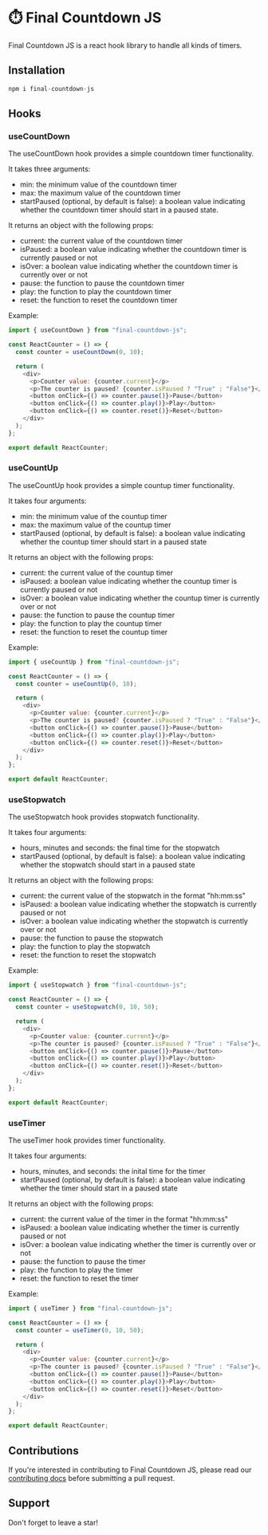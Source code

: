 # ⏱️ Final Countdown JS

Final Countdown JS is a react hook library to handle all kinds of timers.

## Installation

```js
npm i final-countdown-js
```

## Hooks

### useCountDown

The useCountDown hook provides a simple countdown timer functionality.

It takes three arguments:

- min: the minimum value of the countdown timer
- max: the maximum value of the countdown timer
- startPaused (optional, by default is false): a boolean value indicating whether the countdown timer should start in a paused state.

It returns an object with the following props:

- current: the current value of the countdown timer
- isPaused: a boolean value indicating whether the countdown timer is currently paused or not
- isOver: a boolean value indicating whether the countdown timer is currently over or not
- pause: the function to pause the countdown timer
- play: the function to play the countdown timer
- reset: the function to reset the countdown timer

Example:

```js
import { useCountDown } from "final-countdown-js";

const ReactCounter = () => {
  const counter = useCountDown(0, 10);

  return (
    <div>
      <p>Counter value: {counter.current}</p>
      <p>The counter is paused? {counter.isPaused ? "True" : "False"}</p>
      <button onClick={() => counter.pause()}>Pause</button>
      <button onClick={() => counter.play()}>Play</button>
      <button onClick={() => counter.reset()}>Reset</button>
    </div>
  );
};

export default ReactCounter;
```

### useCountUp

The useCountUp hook provides a simple countup timer functionality.

It takes four arguments:

- min: the minimum value of the countup timer
- max: the maximum value of the countup timer
- startPaused (optional, by default is false): a boolean value indicating whether the countup timer should start in a paused state

It returns an object with the following props:

- current: the current value of the countup timer
- isPaused: a boolean value indicating whether the countup timer is currently paused or not
- isOver: a boolean value indicating whether the countup timer is currently over or not
- pause: the function to pause the countup timer
- play: the function to play the countup timer
- reset: the function to reset the countup timer

Example:

```js
import { useCountUp } from "final-countdown-js";

const ReactCounter = () => {
  const counter = useCountUp(0, 10);

  return (
    <div>
      <p>Counter value: {counter.current}</p>
      <p>The counter is paused? {counter.isPaused ? "True" : "False"}</p>
      <button onClick={() => counter.pause()}>Pause</button>
      <button onClick={() => counter.play()}>Play</button>
      <button onClick={() => counter.reset()}>Reset</button>
    </div>
  );
};

export default ReactCounter;
```

### useStopwatch

The useStopwatch hook provides stopwatch functionality.

It takes four arguments:

- hours, minutes and seconds: the final time for the stopwatch
- startPaused (optional, by default is false): a boolean value indicating whether the stopwatch should start in a paused state

It returns an object with the following props:

- current: the current value of the stopwatch in the format "hh:mm:ss"
- isPaused: a boolean value indicating whether the stopwatch is currently paused or not
- isOver: a boolean value indicating whether the stopwatch is currently over or not
- pause: the function to pause the stopwatch
- play: the function to play the stopwatch
- reset: the function to reset the stopwatch

Example:

```js
import { useStopwatch } from "final-countdown-js";

const ReactCounter = () => {
  const counter = useStopwatch(0, 10, 50);

  return (
    <div>
      <p>Counter value: {counter.current}</p>
      <p>The counter is paused? {counter.isPaused ? "True" : "False"}</p>
      <button onClick={() => counter.pause()}>Pause</button>
      <button onClick={() => counter.play()}>Play</button>
      <button onClick={() => counter.reset()}>Reset</button>
    </div>
  );
};

export default ReactCounter;
```

### useTimer

The useTimer hook provides timer functionality.

It takes four arguments:

- hours, minutes, and seconds: the inital time for the timer
- startPaused (optional, by default is false): a boolean value indicating whether the timer should start in a paused state

It returns an object with the following props:

- current: the current value of the timer in the format "hh:mm:ss"
- isPaused: a boolean value indicating whether the timer is currently paused or not
- isOver: a boolean value indicating whether the timer is currently over or not
- pause: the function to pause the timer
- play: the function to play the timer
- reset: the function to reset the timer

Example:

```js
import { useTimer } from "final-countdown-js";

const ReactCounter = () => {
  const counter = useTimer(0, 10, 50);

  return (
    <div>
      <p>Counter value: {counter.current}</p>
      <p>The counter is paused? {counter.isPaused ? "True" : "False"}</p>
      <button onClick={() => counter.pause()}>Pause</button>
      <button onClick={() => counter.play()}>Play</button>
      <button onClick={() => counter.reset()}>Reset</button>
    </div>
  );
};

export default ReactCounter;
```

## Contributions

If you're interested in contributing to Final Countdown JS, please read our [contributing docs](https://github.com/dlcastillop/final-countdown-js/blob/main/CONTRIBUTING.md) before submitting a pull request.

## Support

Don't forget to leave a star!
